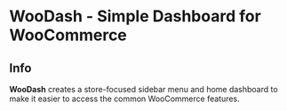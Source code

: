 # WooDash - Simple Dashboard for WooCommerce

## Info

**WooDash** creates a store-focused sidebar menu and home dashboard to make it easier to access the common WooCommerce features.
